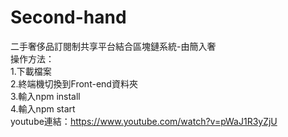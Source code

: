 # Second-hand
二手奢侈品訂閱制共享平台結合區塊鏈系統-由簡入奢  
操作方法：  
1.下載檔案  
2.終端機切換到Front-end資料夾  
3.輸入npm install  
4.輸入npm start  
youtube連結：https://www.youtube.com/watch?v=pWaJ1R3yZjU
